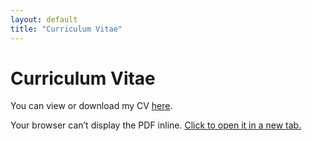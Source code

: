 ```yaml
---
layout: default
title: "Curriculum Vitae"
---
```


# Curriculum Vitae

You can view or download my CV [here](/assets/CV-KlestDedja.pdf).

<object
  data="/assets/CV-KlestDedja.pdf"
  type="application/pdf"
  width="100%"
  height="900">
  <p>
    Your browser can’t display the PDF inline.
    <a href="/assets/CV-KlestDedja.pdf" target="_blank" rel="noopener">
      Click to open it in a new tab.
    </a>
  </p>
</object>
